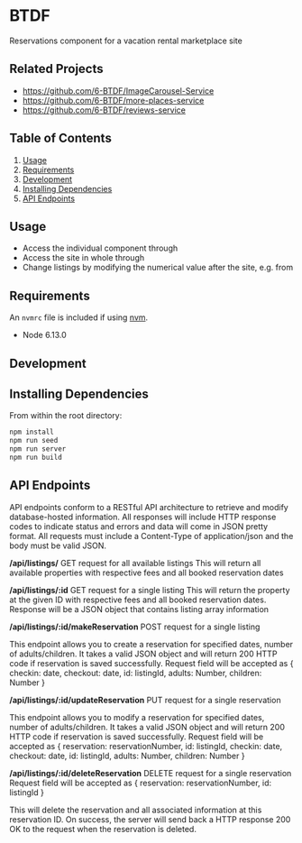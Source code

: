 # BTDF

Reservations component for a vacation rental marketplace site

## Related Projects

  - https://github.com/6-BTDF/ImageCarousel-Service
  - https://github.com/6-BTDF/more-places-service
  - https://github.com/6-BTDF/reviews-service

## Table of Contents

1. [Usage](#Usage)
2. [Requirements](#requirements)
3. [Development](#development)
4. [Installing Dependencies](#dependencies) 
5. [API Endpoints](#endpoints)

## Usage

- Access the individual component through
- Access the site in whole through 
- Change listings by modifying the numerical value after the site, e.g. from 

## Requirements

An `nvmrc` file is included if using [nvm](https://github.com/creationix/nvm).

- Node 6.13.0

## Development

## Installing Dependencies

From within the root directory:

```sh
npm install
npm run seed
npm run server
npm run build
```

## API Endpoints

API endpoints conform to a RESTful API architecture to retrieve and modify database-hosted information. All responses will include HTTP response codes to indicate status and errors and data will come in JSON pretty format. All requests must include a Content-Type of application/json and the body must be valid JSON.

**/api/listings/**
GET request for all available listings
This will return all available properties with respective fees and all booked reservation dates


**/api/listings/:id**
GET request for a single listing
This will return the property at the given ID with respective fees and all booked reservation dates.
Response will be a JSON object that contains listing array information


**/api/listings/:id/makeReservation**
POST request for a single listing

This endpoint allows you to create a reservation for specified dates, number of adults/children. It takes a valid JSON object and will return 200 HTTP code if reservation is saved successfully. 
Request field will be accepted as { checkin: date, checkout: date, id: listingId, adults: Number, children: Number }

**/api/listings/:id/updateReservation**
PUT request for a single reservation

This endpoint allows you to modify a reservation for specified dates, number of adults/children. It takes a valid JSON object and will return 200 HTTP code if reservation is saved successfully. 
Request field will be accepted as { reservation: reservationNumber, id: listingId, checkin: date, checkout: date, id: listingId, adults: Number, children: Number }


**/api/listings/:id/deleteReservation**
DELETE request for a single reservation
Request field will be accepted as { reservation: reservationNumber, id: listingId }

This will delete the reservation and all associated information at this reservation ID.
On success, the server will send back a HTTP response 200 OK to the request when the reservation is deleted.




